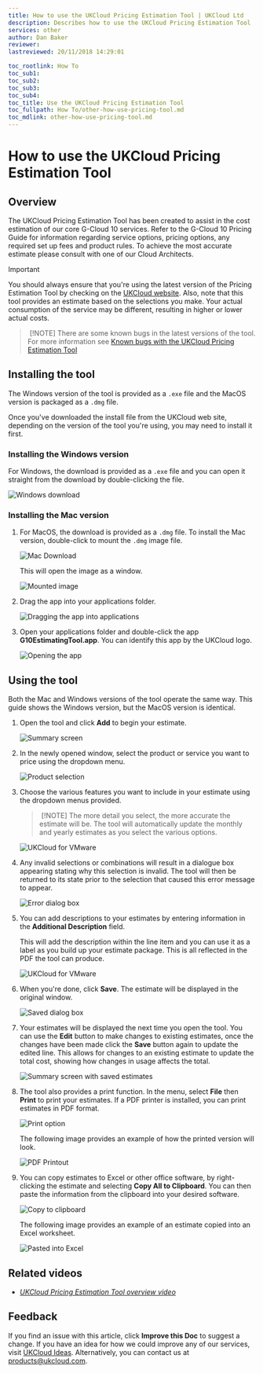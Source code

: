 ```yaml
---
title: How to use the UKCloud Pricing Estimation Tool | UKCloud Ltd
description: Describes how to use the UKCloud Pricing Estimation Tool
services: other
author: Dan Baker
reviewer:
lastreviewed: 20/11/2018 14:29:01

toc_rootlink: How To
toc_sub1: 
toc_sub2:
toc_sub3:
toc_sub4:
toc_title: Use the UKCloud Pricing Estimation Tool
toc_fullpath: How To/other-how-use-pricing-tool.md
toc_mdlink: other-how-use-pricing-tool.md
---
```


# How to use the UKCloud Pricing Estimation Tool

## Overview

The UKCloud Pricing Estimation Tool has been created to assist in the cost estimation of our core G-Cloud 10 services. Refer to the G-Cloud 10 Pricing Guide for information regarding service options, pricing options, any required set up fees and product rules. To achieve the most accurate estimate please consult with one of our Cloud Architects.

> [!IMPORTANT]
> You should always ensure that you're using the latest version of the Pricing Estimation Tool by checking on the [UKCloud website](https://ukcloud.com/price-estimator-tool/). Also, note that this tool provides an estimate based on the selections you make. Your actual consumption of the service may be different, resulting in higher or lower actual costs.

> [!NOTE]
> There are some known bugs in the latest versions of the tool. For more information see [Known bugs with the UKCloud Pricing Estimation Tool](other-ref-pricing-tool-bugs.md)

## Installing the tool

The Windows version of the tool is provided as a  `.exe` file and the MacOS version is packaged as a `.dmg` file.

Once you've downloaded the install file from the UKCloud web site, depending on the version of the tool you're using, you may need to install it first.

### Installing the Windows version

For Windows, the download is provided as a `.exe` file and you can open it straight from the download by double-clicking the file.

![Windows download](images/pricing-estimator-download-1.png)

### Installing the Mac version

1. For MacOS, the download is provided as a `.dmg` file. To install the Mac version, double-click to mount the `.dmg` image file.

    ![Mac Download](images/pricing-estimator-mac-install-1.png)

    This will open the image as a window.

    ![Mounted image](images/pricing-estimator-mac-install-2.png)

2. Drag the app into your applications folder.

    ![Dragging the app into applications](images/pricing-estimator-mac-install-3.png)

3. Open your applications folder and double-click the app **G10EstimatingTool.app**. You can identify this app by the UKCloud logo.

    ![Opening the app](images/pricing-estimator-mac-install-4.png)

## Using the tool

Both the Mac and Windows versions of the tool operate the same way. This guide shows the Windows version, but the MacOS version is identical.

1. Open the tool and click **Add** to begin your estimate.

    ![Summary screen](images/pricing-estimator-1.png)

2. In the newly opened window, select the product or service you want to price using the dropdown menu.

    ![Product selection](images/pricing-estimator-2.png)

3. Choose the various features you want to include in your estimate using the dropdown menus provided.

    > [!NOTE]
    > The more detail you select, the more accurate the estimate will be. The tool will automatically update the monthly and yearly estimates as you select the various options.

    ![UKCloud for VMware](images/pricing-estimator-3.png)

4. Any invalid selections or combinations will result in a dialogue box appearing stating why this selection is invalid. The tool will then be returned to its state prior to the selection that caused this error message to appear.

    ![Error dialog box](images/pricing-estimator-4.png)

5. You can add descriptions to your estimates by entering information in the **Additional Description** field.

    This will add the description within the line item and you can use it as a label as you build up your estimate package. This is all reflected in the PDF the tool can produce.

    ![UKCloud for VMware](images/pricing-estimator-3.png)

6. When you're done, click **Save**. The estimate will be displayed in the original window.

    ![Saved dialog box](images/pricing-estimator-5.png)

7. Your estimates will be displayed the next time you open the tool. You can use the **Edit** button to make changes to existing estimates, once the changes have been made click the **Save** button again to update the edited line. This allows for changes to an existing estimate to update the total cost, showing how changes in usage affects the total.

    ![Summary screen with saved estimates](images/pricing-estimator-6.png)

8. The tool also provides a print function. In the menu, select **File** then **Print** to print your estimates. If a PDF printer is installed, you can print estimates in PDF format.

    ![Print option](images/pricing-estimator-7.png)

    The following image provides an example of how the printed version will look.

    ![PDF Printout](images/pricing-estimator-8.png)

9. You can copy estimates to Excel or other office software, by right-clicking the estimate and selecting **Copy All to Clipboard**. You can then paste the information from the clipboard into your desired software.

    ![Copy to clipboard](images/pricing-estimator-9.png)

    The following image provides an example of an estimate copied into an Excel worksheet.

    ![Pasted into Excel](images/pricing-estimator-10.png)

## Related videos

- [*UKCloud Pricing Estimation Tool overview video*](other-vid-pricing-tool-overview.md)

## Feedback

If you find an issue with this article, click **Improve this Doc** to suggest a change. If you have an idea for how we could improve any of our services, visit [UKCloud Ideas](https://ideas.ukcloud.com). Alternatively, you can contact us at <products@ukcloud.com>.
